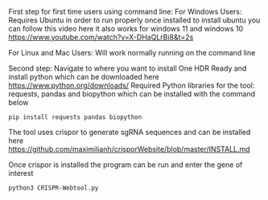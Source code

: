 First step for first time users using command line:
For Windows Users: Requires Ubuntu in order to run properly once installed to install ubuntu you can follow this video here it also works for windows 11 and windows 10 https://www.youtube.com/watch?v=X-DHaQLrBi8&t=2s

For Linux and Mac Users: Will work normally running on the command line 

Second step:
Navigate to where you want to install One HDR Ready and install python which can be downloaded here https://www.python.org/downloads/
Required Python libraries for the tool: requests, pandas and biopython which can be installed with the command below
```
pip install requests pandas biopython
```
The tool uses crispor to generate sgRNA sequences and can be installed here https://github.com/maximilianh/crisporWebsite/blob/master/INSTALL.md

Once crispor is installed the program can be run and enter the gene of interest
```
python3 CRISPR-Webtool.py
```
